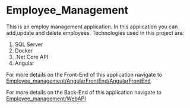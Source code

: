# Employee_Management

This is an employ management application. In this application you can add,update and delete employees. 
Technologies used in this project are:
1. SQL Server 
2. Docker
3. .Net Core API
4. Angular 

For more details on the Front-End of this application navigate to [Employee_management/AngularFrontEnd/AngularFrontEnd](https://github.com/FaaizMasood/Employee_Management/tree/master/AngularFrontEnd/AngularFrontEnd)


For more details on the Back-End of this application navigate to [Employee_management/WebAPI](https://github.com/FaaizMasood/Employee_Management/tree/master/WebAPI)
